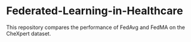 # Federated-Learning-in-Healthcare
This repository compares the performance of FedAvg and FedMA on the CheXpert dataset.
